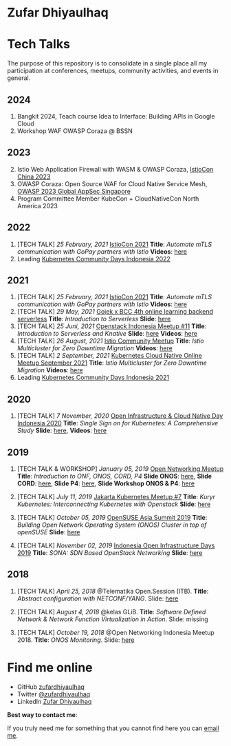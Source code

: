 # Zufar Dhiyaulhaq

Tech Talks
===
The purpose of this repository is to consolidate in a single place all my participation at conferences, meetups, community activities, and events in general.

## 2024
1. Bangkit 2024, Teach course Idea to Interface: Building APIs in Google Cloud
2. Workshop WAF OWASP Coraza @ BSSN
## 2023
2. Istio Web Application Firewall with WASM & OWASP Coraza, [IstioCon China 2023](https://www.youtube.com/watch?v=47MxrFX1rRg&pp=ygUQenVmYXIgZGhpeWF1bGhhcQ%3D%3D)
3. OWASP Coraza: Open Source WAF for Cloud Native Service Mesh, [OWASP 2023 Global AppSec Singapore](https://www.youtube.com/watch?v=SCEZGRvcxc8&t=858s)
4. Program Committee Member KubeCon + CloudNativeCon North America 2023
## 2022
1. [TECH TALK] *25 February, 2021* [IstioCon 2021](https://events.istio.io/istiocon-2021/sessions/automate-mtls-communication-with-gopay-partners-with-istio/) **Title**: *Automate mTLS communication with GoPay partners with Istio* **Videos**: [here](https://www.youtube.com/watch?v=pIZZTGkQgWc)
2. Leading [Kubernetes Community Days Indonesia 2022](https://www.youtube.com/watch?v=4X08kViNMOw&list=PLDAA8KTg2foYJOJfmW3dWv2cDm-BeMAHf)
## 2021
1. [TECH TALK] *25 February, 2021* [IstioCon 2021](https://events.istio.io/istiocon-2021/sessions/automate-mtls-communication-with-gopay-partners-with-istio/) **Title**: *Automate mTLS communication with GoPay partners with Istio* **Videos**: [here](https://www.youtube.com/watch?v=pIZZTGkQgWc)
2. [TECH TALK] *29 May, 2021* [Gojek x BCC 4th online learning backend serverless](https://www.instagram.com/p/CPXjuFtpxKO/?utm_source=ig_web_copy_link) **Title**: *Introduction to Serverless* **Slide**: [here](https://docs.google.com/presentation/d/1_fwEOu3bNVli1h1lo8zVKCP_KnqekuYAo492feu8wOE/edit?usp=sharing)
3. [TECH TALK] *25 Juni, 2021* [Openstack Indonesia Meetup #11](https://www.openstack.id/2021/06/15/meetup11/) **Title**: *Introduction to Serverless and Knative* **Slide**: [here](https://docs.google.com/presentation/d/1_fwEOu3bNVli1h1lo8zVKCP_KnqekuYAo492feu8wOE/edit?usp=sharing) **Videos**: [here](https://www.youtube.com/watch?v=7g2-Exbx-o8&t=1s)
4. [TECH TALK] *26 August, 2021* [Istio Community Meetup](https://docs.google.com/document/d/14ZCWMfEV9MPDYrjhKYMErVXHTZrSwJNMm1ztKo8efPw/edit#) **Title**: *Istio Multicluster for Zero Downtime Migration*  **Videos**: [here](https://www.youtube.com/watch?v=2cWKcSD4zgg)
5. [TECH TALK] *2 September, 2021* [
Kubernetes Cloud Native Online Meetup September 2021](https://community.cncf.io/events/details/cncf-indonesia-presents-kubernetes-cloud-native-online-meetup-september-2021/) **Title**: *Istio Multicluster for Zero Downtime Migration*  **Videos**: [here](https://www.youtube.com/watch?v=AfGIu1v1XHo&feature=emb_logo)
6. Leading [Kubernetes Community Days Indonesia 2021](https://www.youtube.com/watch?v=H06UA5WmmQc&list=PLDAA8KTg2foaQ11_OtwD3KPDEaHNIe2Zk)

## 2020
1. [TECH TALK] *7 November, 2020* [Open Infrastructure & Cloud Native Day Indonesia 2020](https://www.openstack.id/2020/10/08/open-infrastructure-cloud-native-day-indonesia-2020/) **Title**: *Single Sign on for Kubernetes: A Comprehensive Study* **Slide**: [here](https://www.openstack.id/wp-content/uploads/2020/11/Zufar-Dhiyaulhaq-%E2%80%93-Single-Sign-on-for-Kubernetes-A-Comprehensive-Study-EN.pdf), **Videos**: [here](https://www.youtube.com/watch?v=cJc7LhdSnd0)


## 2019
1. [TECH TALK & WORKSHOP] *January 05, 2019* [Open Networking Meetup](https://ambassadors.opennetworking.org/event/open-networking-meetup/) **Title**: *Introduction to ONF, ONOS, CORD, P4* **Slide ONOS**: [here](https://drive.google.com/open?id=1PFMd3D2hEfGCyiPpMSW6FSbn-cNtibzF), **Slide CORD**: [here](https://drive.google.com/open?id=1ULz8iZxRE_mByFt6lVDBcEtfNsJLGRkJ), **Slide P4**: [here](https://drive.google.com/open?id=1mCnk28gvXZH-dV8zvd6cmZRdImBexb-2), **Slide Workshop ONOS & P4**: [here](https://drive.google.com/open?id=11uv7AW8LS00qxBQkrlRTFiFvw5O4Scqg)

2. [TECH TALK] *July 11, 2019* [Jakarta Kubernetes Meetup #7](https://www.meetup.com/jakarta-kubernetes/events/262832040/) **Title**: *Kuryr Kubernetes: Interconnecting Kubernetes with Openstack* **Slide**: [here](https://docs.google.com/presentation/d/10KbPoYup4oKp-gCsXxMGJ7fNNfvWwXfYWHfTiBDZOHs/edit#slide=id.g5d2159c8d6_2_75)

3. [TECH TALK] *October 05, 2019* [OpenSUSE Asia.Summit 2019](https://events.opensuse.org/conferences/summitasia19/) **Title**: *Building Open Network Operating System (ONOS) Cluster in top of openSUSE* **Slide**: [here](https://events.opensuse.org/conferences/summitasia19/program/proposals/2618#2)

4. [TECH TALK] *November 02, 2019* [Indonesia Open Infrastructure Days 2019](https://www.openstack.id/2019/09/17/indonesia-open-infrastructure-day-2019/) **Title**: *SONA: SDN Based OpenStack Networking* **Slide**: [here](https://www.slideshare.net/ZufarDhiyaulhaq/sona-sdn-based-openstack-networking)


## 2018
1. [TECH TALK] *April 25, 2018* @Telematika Open.Session (ITB). **Title**: *Abstract configuration with NETCONF/YANG*. Slide: [here](https://www.slideshare.net/TelematikaOpenSessio/netconf-yang-94972635?qid=b90287f8-520f-445d-97f7-fe7729b4aefc&v=&b=&from_search=1)

2. [TECH TALK] *August 4, 2018* @kelas GLiB. **Title**: *Software Defined Network & Network Function Virtualization in Action*. Slide: missing

3. [TECH TALK] *October 19, 2018* @Open Networking Indonesia Meetup 2018. **Title**: *ONOS Monitoring*. Slide: [here](https://github.com/zufardhiyaulhaq/onos-prometheus-exporter/blob/master/onos-prometheus-exporter.pdf)


Find me online
===

 - GitHub [zufardhiyaulhaq](https://github.com/zufardhiyaulhaq) 
 - Twitter [@zufardhiyaulhaq](https://twitter.com/zufardhiyaulhaq) 
 - LinkedIn [Zufar Dhiyaulhaq](https://www.linkedin.com/in/zufardhiyaulhaq/) 
 
**Best way to contact me**: 

If you truly need me for something that you cannot find here you can [email me](mailto:zufardhiyaulhaq@gmail.com).
